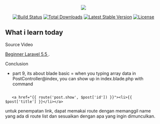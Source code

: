 <p align="center"><img src="https://laravel.com/assets/img/components/logo-laravel.svg"></p>

<p align="center">
<a href="https://travis-ci.org/laravel/framework"><img src="https://travis-ci.org/laravel/framework.svg" alt="Build Status"></a>
<a href="https://packagist.org/packages/laravel/framework"><img src="https://poser.pugx.org/laravel/framework/d/total.svg" alt="Total Downloads"></a>
<a href="https://packagist.org/packages/laravel/framework"><img src="https://poser.pugx.org/laravel/framework/v/stable.svg" alt="Latest Stable Version"></a>
<a href="https://packagist.org/packages/laravel/framework"><img src="https://poser.pugx.org/laravel/framework/license.svg" alt="License"></a>
</p>

## What i learn today

Source Video

[Beginner Laravel 5.5 ](https://www.youtube.com/playlist?list=PL1aMeb5UP_PGje8-vt99VyVuVikcaSpTG).

Conclusion
- part 9, its about blade basic = when you typing array data in PostController@index, you can show up in index.blade.php with command 
```return view('index', compact('posts'));
```
```
   <a href="{{ route('post.show', $post['id']) }}"><li>{{ $post['title'] }}</li></a>
```

untuk penempatan link, dapat memakai route dengan memanggil name yang ada di route list dan sesuaikan dengan apa yang ingin dimunculkan.


